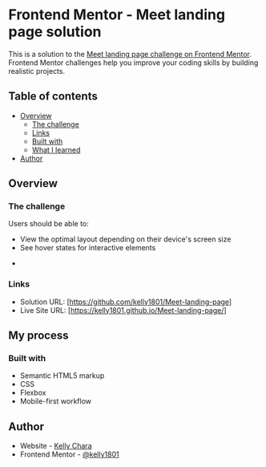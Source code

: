 # Frontend Mentor - Meet landing page solution

This is a solution to the [Meet landing page challenge on Frontend Mentor](https://www.frontendmentor.io/challenges/meet-landing-page-rbTDS6OUR). Frontend Mentor challenges help you improve your coding skills by building realistic projects. 

## Table of contents

- [Overview](#overview)
  - [The challenge](#the-challenge)
  - [Links](#links)
  - [Built with](#built-with)
  - [What I learned](#what-i-learned)
- [Author](#author)




## Overview

### The challenge

Users should be able to:

- View the optimal layout depending on their device's screen size
- See hover states for interactive elements

*

### Links

- Solution URL: [https://github.com/kelly1801/Meet-landing-page]
- Live Site URL: [https://kelly1801.github.io/Meet-landing-page/]

## My process

### Built with

- Semantic HTML5 markup
- CSS
- Flexbox
- Mobile-first workflow


## Author

- Website - [Kelly Chara](kelly1801.github.io/kelly-portfolio/)
- Frontend Mentor - [@kelly1801](https://www.frontendmentor.io/profile/kelly1801)




